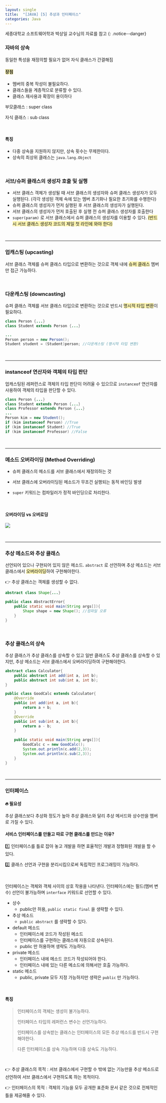 ```yaml
---
layout: single
title:  "[JAVA] [5] 추상과 인터페이스"
categories: Java
---
```


세종대학교 소프트웨어학과 박상일 교수님의 자료를 참고
{: .notice--danger}


### 자바의 상속

동일한 특성을 재정의할 필요가 없어 자식 클래스가 간결해짐

#### <span style='background-color: #fff5b1'> 장점 </span>

- 멤버의 중복 작성이 불필요하다.
- 클래스들을 계층적으로 분류할 수 있다.
- 클래스 재사용과 확장이 용이하다

부모클래스 : super class

자식 클래스 : sub class

<br/>

#### 특징

- 다중 상속을 지원하지 않지만, 상속 횟수는 무제한이다.
- 상속의 최상위 클래스는 `java.lang.Object` 

<br/>

### 서브/슈퍼 클래스의 생성자 호출 및 실행

- 서브 클래스 객체가 생성될 때 서브 클래스의 생성자와 슈퍼 클래스 생성자가 모두 실행된다. (각각 생성된 객체 속에 있는 멤버 초기화나 필요한 초기화를 수행한다)
- 슈퍼 클래스의 생성자가 먼저 실행된 후 서브 클래스의 생성자가 실행된다.
- 서브 클래스의 생성자가 먼저 호출된 후 실행 전 슈퍼 클래스 생성자를 호출한다
- `super(param)` 로 서브 클래스에서 슈퍼 클래스의 생성자를 이용할 수 있다. <span style='background-color: #fff5b1'>(반드시 서브 클래스 생성자 코드의 제일 첫 라인에 와야 한다)</span>

<br/>

<hr/>

### 업캐스팅 (upcasting)

서브 클래스 객체를 슈퍼 클래스 타입으로 변환하는 것으로 객체 내에 <span style='background-color: #fff5b1'>슈퍼 클래스</span> 멤버만 접근 가능하다.

<br/>

### 다운캐스팅 (downcasting)

슈퍼 클래스 객체를 서브 클래스 타입으로 변환하는 것으로 반드시 <span style='background-color: #fff5b1'>명시적 타입 변환</span>이 필요하다. 

```java
class Person {...}
class Student extends Person {...}

...
Person person = new Person();
Student student = (Student)person; //다운캐스팅 (명시적 타입 변환)
```

<br/>

<hr/>

### instanceof 연산자와 객체의 타입 판단

업캐스팅된 레퍼런스로 객체의 타입 판단이 어려울 수 있으므로 `instanceof` 연산자를 사용하여 객체의 타입을 판단할 수 있다.

```java
class Person {...}
class Student extends Person {...}
class Professor extends Person {...}
...
Person kim = new Student();
if (kim instanceof Person) //True
if (kim instanceof Student) //True
if (kim instanceof Professor) //False
```

<br/>

<hr/>

### 메소드 오버라이딩 (Method Overriding)

- 슈퍼 클래스의 메소드를 서브 클래스에서 재정의하는 것

- 서브 클래스에 오버라이딩된 메소드가 무조건 실행되는 동적 바인딩 발생

- `super` 키워드는 컴파일러가 정적 바인딩으로 처리한다.

<br/>

#### 오버라이딩 vs 오버로딩

![](/assets/images/20240228/overriding.jpg)

<br/>

<hr/>

### 추상 메소드와 추상 클래스

선언되어 있으나 구현되어 있지 않은 메소드. `abstract` 로 선언하며 추상 메소드는 서브 클래스에서 <span style='background-color: #fff5b1'>오버라이딩</span>하여 구현해야한다.

👉 추상 클래스는 객체를 생성할 수 없다.

```java
abstract class Shape{...}

public class AbstractError{
    public static void main(String args[]){
        Shape shape = new Shape(); //컴파일 오류
    }
}
```

<br/>

### 추상 클래스의 상속

추상 클래스가 추상 클래스를 상속할 수 있고 일반 클래스도 추상 클래스를 상속할 수 있지만, 추상 메소드는 서브 클래스에서 오버라이딩하여 구현해야한다.

```java
abstract class Calculator{
    public abstract int add(int a, int b);
    public abstract int sub(int a, int b);
}

public class GoodCalc extends Calculator{
    @Override
    public int add(int a, int b){
        return a + b;
    }
    @Override
    public int sub(int a, int b){
        return a - b;
    }
    
    public static void main(String args[]){
        GoodCalc c = new GoodCalc();
        System.out.println(c.add(2,3));
        System.out.println(c.sub(2,3));
    }
}
```

<br/>

<hr/>

### 인터페이스

#### 🔥 필요성

추상 클래스보다 추상화 정도가 높아 추상 클래스와 달리 추상 메서드와 상수만을 멤버로 가질 수 있다. 

#### 서비스 인터페이스를 만들고 따로 구현 클래스를 만드는 이유?

1️⃣ 인터페이스를 틀로 잡아 놓고 개발을 하면 효율적인 개발과 정형화된 개발을 할 수 있다.

2️⃣ 클래스 선언과 구현을 분리시킴으로써 독립적인 프로그래밍이 가능하다.

<br/>

인터페이스는 객체와 객체 사이의 상호 작용을 나타낸다. 인터페이스에는 필드(멤버 변수) 선언이 불가능하며 `interface` 키워드로 선언할 수 있다.

- 상수
  - public만 허용, `public static final` 을 생략할 수 있다.
- 추상 메소드
  - `public abstract` 를 생략할 수 있다.
- default 메소드
  - 인터페이스에 코드가 작성된 메소드
  - 인터페이스를 구현하는 클래스에 자동으로 상속된다.
  - public 만 허용하며 생략도 가능하다.
- private 메소드
  - 인터페이스 내에 메소드 코드가 작성되어야 한다.
  - 인터페이스 내에 있는 다른 메소드에 의해서만 호출 가능하다.
- static 메소드
  - public, private 모두 지정 가능하지만 생략은 `public` 만 가능하다.

<br/>

#### 특징

> 인터페이스의 객체는 생성이 불가능하다.
>
> 인터페이스 타입의 레퍼런스 변수는 선언가능하다.
>
> 인터페이스를 상속받는 클래스는 인터페이스의 모든 추상 메소드를 반드시 구현해야한다.
>
> 다른 인터페이스를 상속 가능하며 다중 상속도 가능하다.

<br/>

👉 추상 클래스의 목적 : 서브 클래스에서 구현할 수 밖에 없는 기능만을 추상 메소드로 선언하여 서브 클래스에서 구현하도록 하는 목적이다.

👉 인터페이스의 목적 : 객체의 기능을 모두 공개한 표준화 문서 같은 것으로 전체적인 틀을 제공해줄 수 있다.

